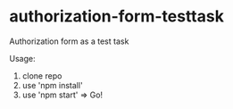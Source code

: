 # authorization-form-testtask

Authorization form as a test task

Usage:
1) clone repo
2) use 'npm install'
3) use 'npm start' => Go!
